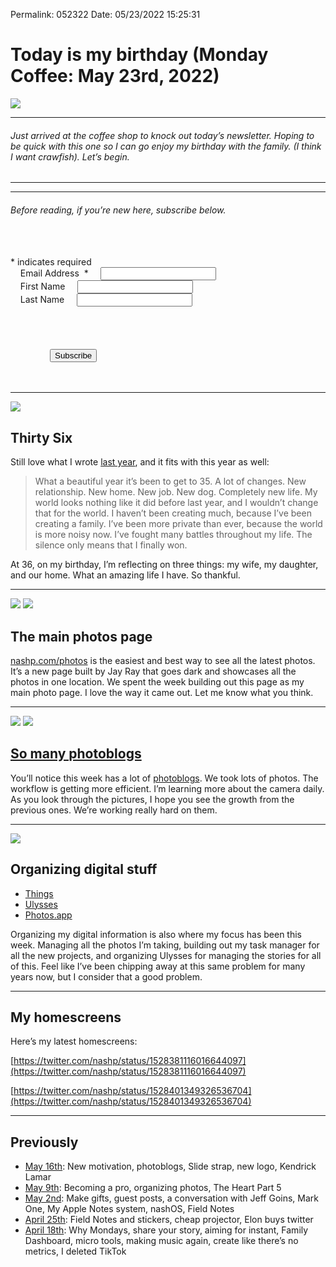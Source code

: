 
Permalink: 052322
Date: 05/23/2022 15:25:31


# Today is my birthday (Monday Coffee: May 23rd, 2022)

![](https://i.imgur.com/9tvZXjk.jpg)

---- 

###### Just arrived at the coffee shop to knock out today’s newsletter. Hoping to be quick with this one so I can go enjoy my birthday with the family. (I think I want crawfish). Let’s begin.

---- 

<div id="js-toc"></div><div class="js-toc"></div>

---- 

###### Before reading, if you’re new here, subscribe below.

<!-- Begin Mailchimp Signup Form -->
<link href="https://cdn-images.mailchimp.com/embedcode/classic-10_7_dtp.css" rel="stylesheet" type="text/css">
<style type="text/css">
    #mc_embed_signup{background:#fff; clear:left; font:14px Helvetica,Arial,sans-serif;}
</style>
<div id="mc_embed_signup">
<form action="https://nashp.us4.list-manage.com/subscribe/post?u=9b6f8e7370b49fc0671bddc99&amp;id=9fae4ee650" method="post" id="mc-embedded-subscribe-form" name="mc-embedded-subscribe-form" class="validate" target="_blank" novalidate>
    <div id="mc_embed_signup_scroll">
    
<div class="indicates-required"><span class="asterisk">*</span> indicates required</div>
<div class="mc-field-group">
    <label for="mce-EMAIL">Email Address  <span class="asterisk">*</span>
</label>
    <input type="email" value="" name="EMAIL" class="required email" id="mce-EMAIL">
</div>
<div class="mc-field-group">
    <label for="mce-FNAME">First Name </label>
    <input type="text" value="" name="FNAME" class="" id="mce-FNAME">
</div>
<div class="mc-field-group">
    <label for="mce-LNAME">Last Name </label>
    <input type="text" value="" name="LNAME" class="" id="mce-LNAME">
</div>
    <div id="mce-responses" class="clear foot">
        <div class="response" id="mce-error-response" style="display:none"></div>
        <div class="response" id="mce-success-response" style="display:none"></div>
    </div>    <!-- real people should not fill this in and expect good things - do not remove this or risk form bot signups-->
    <div style="position: absolute; left: -5000px;" aria-hidden="true"><input type="text" name="b_9b6f8e7370b49fc0671bddc99_9fae4ee650" tabindex="-1" value=""></div>
        <div class="optionalParent">
            <div class="clear foot">
                <input type="submit" value="Subscribe" name="subscribe" id="mc-embedded-subscribe" class="button">
            </div>
        </div>
    </div>
</form>
</div>
<script type='text/javascript' src='//s3.amazonaws.com/downloads.mailchimp.com/js/mc-validate.js'></script><script type='text/javascript'>(function($) {window.fnames = new Array(); window.ftypes = new Array();fnames[0]='EMAIL';ftypes[0]='email';fnames[1]='FNAME';ftypes[1]='text';fnames[2]='LNAME';ftypes[2]='text';}(jQuery));var $mcj = jQuery.noConflict(true);</script>
<!--End mc_embed_signup-->

---- 

![](https://blotcdn.com/blog_7d9c6729f90a4fd68ca68a09e88009f0/_image_cache/2b904f9f-4f86-451f-b48e-12922daf07f9.jpg)

## Thirty Six

Still love what I wrote [last year](35), and it fits with this year as well:

> What a beautiful year it’s been to get to 35. A lot of changes. New relationship. New home. New job. New dog. Completely new life. My world looks nothing like it did before last year, and I wouldn’t change that for the world. I haven’t been creating much, because I’ve been creating a family. I’ve been more private than ever, because the world is more noisy now. I’ve fought many battles throughout my life. The silence only means that I finally won.

At 36, on my birthday, I’m reflecting on three things: my wife, my daughter, and our home. What an amazing life I have. So thankful.

---- 

![](https://blotcdn.com/blog_7d9c6729f90a4fd68ca68a09e88009f0/_image_cache/f0b3ec08-b3c7-455c-b148-b18c76283f41.jpg)
![](https://blotcdn.com/blog_7d9c6729f90a4fd68ca68a09e88009f0/_image_cache/3f91a70f-01b5-4f4e-b9e7-1ea1c8395a33.jpg)

## The main photos page

[nashp.com/photos](photos) is the easiest and best way to see all the latest photos. It’s a new page built by Jay Ray that goes dark and showcases all the photos in one location. We spent the week building out this page as my main photo page. I love the way it came out. Let me know what you think.

---- 

![](https://blotcdn.com/blog_7d9c6729f90a4fd68ca68a09e88009f0/_image_cache/b998f7ef-5012-44df-8376-9a305c668948.jpg)
![](https://blotcdn.com/blog_7d9c6729f90a4fd68ca68a09e88009f0/_image_cache/98aaaf1f-8f06-43b0-816b-348f6256862f.jpg)

## [So many photoblogs](photos)

You’ll notice this week has a lot of [photoblogs](photos). We took lots of photos. The workflow is getting more efficient. I’m learning more about the camera daily. As you look through the pictures, I hope you see the growth from the previous ones. We’re working really hard on them.

---- 

![](https://culturedcode.com/frozen/2021/09/getting-started-with-things-io55.jpg)

## Organizing digital stuff

- [Things](https://culturedcode.com/things/)
- [Ulysses](https://ulysses.app)
- [Photos.app](https://www.apple.com/ios/photos/)  

Organizing my digital information is also where my focus has been this week. Managing all the photos I’m taking, building out my task manager for all the new projects, and organizing Ulysses for managing the stories for all of this. Feel like I’ve been chipping away at this same problem for many years now, but I consider that a good problem.

---- 

## My homescreens

Here’s my latest homescreens:

[https://twitter.com/nashp/status/1528381116016644097](https://twitter.com/nashp/status/1528381116016644097)

[https://twitter.com/nashp/status/1528401349326536704](https://twitter.com/nashp/status/1528401349326536704)

---- 

## Previously

- [May 16th](https://nashp.com/051622): New motivation, photoblogs, Slide strap, new logo, Kendrick Lamar
- [May 9th](https://nashp.com/509221342): Becoming a pro, organizing photos, The Heart Part 5
- [May 2nd](https://nashp.com/502221547): Make gifts, guest posts, a conversation with Jeff Goins, Mark One, My Apple Notes system, nashOS, Field Notes
- [April 25th](https://nashp.com/mc42522): Field Notes and stickers, cheap projector, Elon buys twitter
- [April 18th](https://nashp.com/mc41822): Why Mondays, share your story, aiming for instant, Family Dashboard, micro tools, making music again, create like there’s no metrics, I deleted TikTok